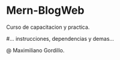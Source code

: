 # Mern-BlogWeb
Curso de capacitacion y practica.

#... instrucciones, dependencias y demas...

@ Maximiliano Gordillo.
